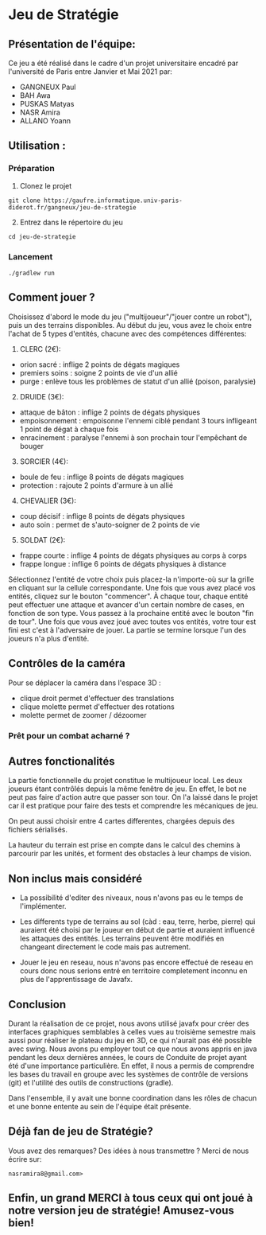 # Jeu de Stratégie 

## Présentation de l'équipe:
Ce jeu a été réalisé dans le cadre d'un projet universitaire encadré par l'université de Paris entre Janvier et Mai 2021 par:
*  GANGNEUX Paul
*  BAH Awa
*  PUSKAS Matyas
*  NASR Amira
*  ALLANO Yoann

## Utilisation : 

### Préparation

1.  Clonez le projet
```
git clone https://gaufre.informatique.univ-paris-diderot.fr/gangneux/jeu-de-strategie
```

2.  Entrez dans le répertoire du jeu
```
cd jeu-de-strategie
```

### Lancement
```
./gradlew run
```

## Comment jouer ?
Choisissez d'abord le mode du jeu ("multijoueur"/"jouer contre un robot"), puis un des terrains disponibles. Au début du jeu, vous avez le choix entre l'achat de 5 types d'entités, chacune avec des compétences différentes:
1.  CLERC (2€): 
* orion sacré : inflige 2 points de dégats magiques
* premiers soins : soigne 2 points de vie d'un allié
* purge : enlève tous les problèmes de statut d'un allié (poison, paralysie)

2.  DRUIDE (3€): 
* attaque de bâton : inflige 2 points de dégats physiques
* empoisonnement : empoisonne l'ennemi ciblé pendant 3 tours infligeant 1 point de dégat à chaque fois
* enracinement : paralyse l'ennemi à son prochain tour l'empêchant de bouger

3.  SORCIER (4€): 
* boule de feu : inflige 8 points de dégats magiques
* protection : rajoute 2 points d'armure à un allié

4.  CHEVALIER (3€): 
* coup décisif : inflige 8 points de dégats physiques
* auto soin : permet de s'auto-soigner de 2 points de vie

5.  SOLDAT (2€): 
* frappe courte : inflige 4 points de dégats physiques au corps à corps
* frappe longue : inflige 6 points de dégats physiques à distance

Sélectionnez l'entité de votre choix puis placez-la n'importe-où sur la grille en cliquant sur la cellule correspondante. Une fois que vous avez placé vos entités, cliquez sur le bouton "commencer". À chaque tour, chaque entité peut effectuer une attaque et avancer d'un certain nombre de cases, en fonction de son type. Vous passez à la prochaine entité avec le bouton "fin de tour". Une fois que vous avez joué avec toutes vos entités, votre tour est fini est c'est à l'adversaire de jouer. La partie se termine lorsque l'un des joueurs n'a plus d'entité. 

## Contrôles de la caméra
Pour se déplacer la caméra dans l'espace 3D :
* clique droit permet d'effectuer des translations
* clique molette permet d'effectuer des rotations
* molette permet de zoomer / dézoomer

### Prêt pour un combat acharné ?

## Autres fonctionalités
La partie fonctionnelle du projet constitue le multijoueur local. Les deux joueurs étant contrôlés depuis la même fenêtre de jeu. En effet, le bot ne peut pas faire d'action autre que passer son tour. On l'a laissé dans le projet car il est pratique pour faire des tests et comprendre les mécaniques de jeu. 

On peut aussi choisir entre 4 cartes differentes, chargées depuis des fichiers sérialisés.

La hauteur du terrain est prise en compte dans le calcul des chemins à parcourir par les unités, et forment des obstacles à leur champs de vision.

## Non inclus mais considéré
- La possibilité d'editer des niveaux, nous n'avons pas eu le temps de l'implémenter.

- Les differents type de terrains au sol (càd : eau, terre, herbe, pierre) qui auraient été choisi par le joueur en début de partie et auraient influencé les attaques des entités. Les terrains peuvent être modifiés en changeant directement le code mais pas autrement.

- Jouer le jeu en reseau, nous n'avons pas encore effectué de reseau en cours donc nous serions entré en territoire completement inconnu en plus de l'apprentissage de Javafx.

## Conclusion
Durant la réalisation de ce projet, nous avons utilisé javafx pour créer des interfaces graphiques semblables à celles vues au troisième semestre mais aussi pour réaliser le plateau du jeu en 3D, ce qui n'aurait pas été possible avec swing.
Nous avons pu employer tout ce que nous avons appris en java pendant les deux dernières années, le cours de Conduite de projet ayant été d'une importance particulière. En effet, il nous a permis de comprendre les bases du travail en groupe avec les systèmes de contrôle de versions (git) et l'utilité des outils de constructions (gradle).

Dans l'ensemble, il y avait une bonne coordination dans les rôles de chacun et une bonne entente au sein de l'équipe était présente.

## Déjà fan de jeu de Stratégie?
Vous avez des remarques? Des idées à nous transmettre ? Merci de nous écrire sur:
```
nasramira8@gmail.com>
```
## Enfin, un grand MERCI à tous ceux qui ont joué à notre version jeu de stratégie! Amusez-vous bien!
